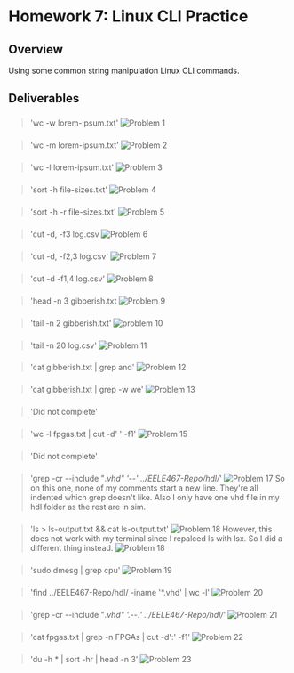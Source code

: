 
# Homework 7: Linux CLI Practice

## Overview
Using some common string manipulation Linux CLI commands. 

## Deliverables

###
> 'wc -w lorem-ipsum.txt'
![Problem 1](assets/hw-7/LoreIpsumWordCount.png)

###
> 'wc -m lorem-ipsum.txt'
![Problem 2](assets/hw-7/LoreIpsumCharacterCount.png)
###
> 'wc -l lorem-ipsum.txt'
![Problem 3](assets/hw-7/LoreIpsumLineCount.png)
###
> 'sort -h file-sizes.txt'
![Problem 4](assets/hw-7/SortedFileSizes.png)
###
>'sort -h -r file-sizes.txt'
![Problem 5](assets/hw-7/ReverseSortedFileSizes.png)
###
>'cut -d, -f3 log.csv
![Problem 6](assets/hw-7/CutIpLog.png)
###
>'cut -d, -f2,3 log.csv'
![Problem 7](assets/hw-7/Cut_DateTimeandIP.png)
###
>'cut -d -f1,4 log.csv'
![Problem 8](assets/hw-7/CutUUIDLogFile.png)
###
>'head -n 3 gibberish.txt
![Problem 9](assets/hw-7/Head3lines.png)
###
>'tail -n 2 gibberish.txt'
![problem 10](assets/hw-7/Tail2LinesGibberish.png)
###
>'tail -n 20 log.csv'
![Problem 11](assets/hw-7/20LinesLogFile.png)
###
>'cat gibberish.txt | grep and'
![Problem 12](assets/hw-7/GrepAndGibberish.png)
###
>'cat gibberish.txt | grep -w we'
![Problem 13](assets/hw-7/grepWewholeword.png)
###
>'Did not complete'
###
>'wc -l fpgas.txt | cut -d' ' -f1'
![Problem 15](assets/hw-7/fpgaslinecount_cut.png)
###
>'Did not complete'
###
>'grep -cr --include "*.vhd" '--' ../EELE467-Repo/hdl/*'
![Problem 17](assets/hw-7/ListComments.png)
So on this one, none of my comments start a new line. They're all indented which grep doesn't like. Also I only have one vhd file in my hdl folder as the rest are in sim. 
###

>'ls > ls-output.txt && cat ls-output.txt'
![Problem 18](assets/hw-7/redirectLSOutput.png)
However, this does not work with my terminal since I repalced ls with lsx. So I did a different thing instead. 
![Problem 18](assets/hw-7/pipingoutput.png)
###
>'sudo dmesg | grep cpu'
![Problem 19](assets/hw-7/grepdmesgCPU.png)
###
>'find ../EELE467-Repo/hdl/ -iname '*.vhd' | wc -l'
![Problem 20](assets/hw-7/findandwordcount.png)
###
>'grep -cr --include "*.vhd" '.*--.*' ../EELE467-Repo/hdl/*'
![Problem 21](assets/hw-7/countTotalNumberofComments.png)
###
>'cat fpgas.txt | grep -n FPGAs | cut -d':' -f1'
![Problem 22](assets/hw-7/FilteronlyLineNumbersofGPAS.png)
###
>'du -h * | sort -hr | head -n 3'
![Problem 23](assets/hw-7/FilterforLargest3Directories.png)


